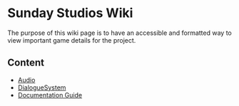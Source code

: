 # Sunday Studios Wiki

The purpose of this wiki page is to have an accessible and formatted way to view important game details for the project.

## Content
- [Audio](Audio/Audio.md)
- [DialogueSystem](Godot/DialogueSystem.md)
- [Documentation Guide](Organization/Documentation.md)